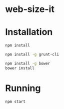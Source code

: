 # web-size-it

# Installation

```bash
npm install

npm install -g grunt-cli 

npm install -g bower
bower install
```

# Running

```bash
npm start
```
